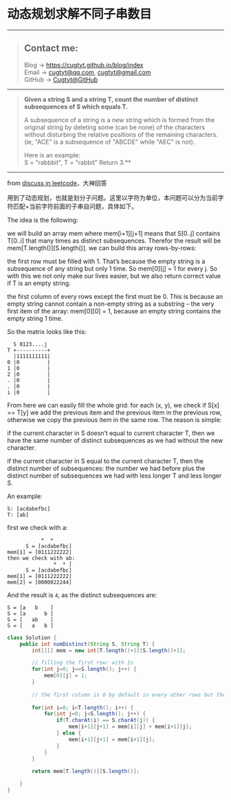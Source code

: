 # 动态规划求解不同子串数目

---
> ## Contact me:
> Blog -> <https://cugtyt.github.io/blog/index>  
> Email -> <cugtyt@qq.com>, <cugtyt@gmail.com>  
> GitHub -> [Cugtyt@GitHub](https://github.com/Cugtyt)

---

>**Given a string S and a string T, count the number of distinct subsequences of S which equals T.**  
>
>A subsequence of a string is a new string which is formed from the original string by deleting some (can be none) of the characters without disturbing the relative positions of the remaining characters.  
(ie, "ACE" is a subsequence of "ABCDE" while "AEC" is not).   
>
> Here is an example:  
S = "rabbbit", T = "rabbit" 
Return 3.**

---

from [discuss in leetcode](https://leetcode.com/problems/distinct-subsequences/discuss/37327/Easy-to-understand-DP-in-Java)，大神回答

用到了动态规划，也就是划分子问题。这里以字符为单位，本问题可以分为当前字符匹配+当前字符前面的子串自问题，具体如下。

The idea is the following:

we will build an array mem where mem[i+1][j+1] means that S[0..j] contains T[0..i] that many times as distinct subsequences. Therefor the result will be mem[T.length()][S.length()].
we can build this array rows-by-rows:

the first row must be filled with 1. That’s because the empty string is a subsequence of any string but only 1 time. So mem[0][j] = 1 for every j. So with this we not only make our lives easier, but we also return correct value if T is an empty string.

the first column of every rows except the first must be 0. This is because an empty string cannot contain a non-empty string as a substring – the very first item of the array: mem[0][0] = 1, because an empty string contains the empty string 1 time.

So the matrix looks like this:

```
  S 0123....j  
T +----------+  
  |1111111111|  
0 |0         |  
1 |0         |  
2 |0         |  
. |0         |  
. |0         |  
i |0         |  
```

From here we can easily fill the whole grid: for each (x, y), we check if S[x] == T[y] we add the previous item and the previous item in the previous row, otherwise we copy the previous item in the same row. The reason is simple:

if the current character in S doesn’t equal to current character T, then we have the same number of distinct subsequences as we had without the new character.

if the current character in S equal to the current character T, then the distinct number of subsequences: the number we had before plus the distinct number of subsequences we had with less longer T and less longer S.

An example:
```
S: [acdabefbc] 
T: [ab]
```
first we check with a:
```
           *  *
      S = [acdabefbc]
mem[1] = [0111222222]
then we check with ab:
               *  * ]
      S = [acdabefbc]
mem[1] = [0111222222]
mem[2] = [0000022244]
```
And the result is `4`, as the distinct subsequences are:
```
S = [a   b    ]
S = [a      b ]
S = [   ab    ]
S = [   a   b ]
```


``` Java
class Solution {
    public int numDistinct(String S, String T) {
        int[][] mem = new int[T.length()+1][S.length()+1];

        // filling the first row: with 1s
        for(int j=0; j<=S.length(); j++) {
            mem[0][j] = 1;
        }
    
        // the first column is 0 by default in every other rows but the first, which we need.
    
        for(int i=0; i<T.length(); i++) {
            for(int j=0; j<S.length(); j++) {
                if(T.charAt(i) == S.charAt(j)) {
                    mem[i+1][j+1] = mem[i][j] + mem[i+1][j];
                } else {
                    mem[i+1][j+1] = mem[i+1][j];
                }
            }
        }
    
        return mem[T.length()][S.length()];

    }
}
```